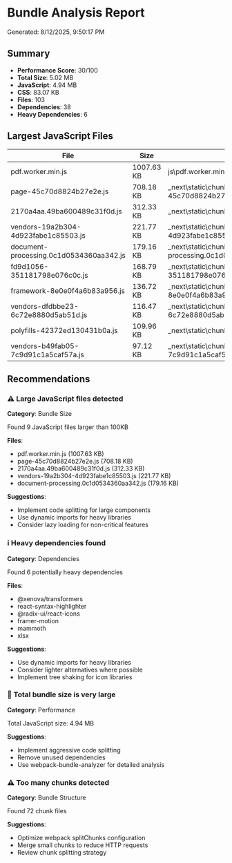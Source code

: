 # Bundle Analysis Report

Generated: 8/12/2025, 9:50:17 PM

## Summary

- **Performance Score**: 30/100
- **Total Size**: 5.02 MB
- **JavaScript**: 4.94 MB
- **CSS**: 83.07 KB
- **Files**: 103
- **Dependencies**: 38
- **Heavy Dependencies**: 6

## Largest JavaScript Files

| File | Size | Path |
|------|------|------|
| pdf.worker.min.js | 1007.63 KB | js\pdf.worker.min.js |
| page-45c70d8824b27e2e.js | 708.18 KB | _next\static\chunks\app\page-45c70d8824b27e2e.js |
| 2170a4aa.49ba600489c31f0d.js | 312.33 KB | _next\static\chunks\2170a4aa.49ba600489c31f0d.js |
| vendors-19a2b304-4d923fabe1c85503.js | 221.77 KB | _next\static\chunks\vendors-19a2b304-4d923fabe1c85503.js |
| document-processing.0c1d0534360aa342.js | 179.16 KB | _next\static\chunks\document-processing.0c1d0534360aa342.js |
| fd9d1056-351181798e076c0c.js | 168.79 KB | _next\static\chunks\fd9d1056-351181798e076c0c.js |
| framework-8e0e0f4a6b83a956.js | 136.72 KB | _next\static\chunks\framework-8e0e0f4a6b83a956.js |
| vendors-dfdbbe23-6c72e8880d5ab51d.js | 116.47 KB | _next\static\chunks\vendors-dfdbbe23-6c72e8880d5ab51d.js |
| polyfills-42372ed130431b0a.js | 109.96 KB | _next\static\chunks\polyfills-42372ed130431b0a.js |
| vendors-b49fab05-7c9d91c1a5caf57a.js | 97.12 KB | _next\static\chunks\vendors-b49fab05-7c9d91c1a5caf57a.js |

## Recommendations

### ⚠️ Large JavaScript files detected

**Category**: Bundle Size

Found 9 JavaScript files larger than 100KB

**Files**:
- pdf.worker.min.js (1007.63 KB)
- page-45c70d8824b27e2e.js (708.18 KB)
- 2170a4aa.49ba600489c31f0d.js (312.33 KB)
- vendors-19a2b304-4d923fabe1c85503.js (221.77 KB)
- document-processing.0c1d0534360aa342.js (179.16 KB)

**Suggestions**:
- Implement code splitting for large components
- Use dynamic imports for heavy libraries
- Consider lazy loading for non-critical features

### ℹ️ Heavy dependencies found

**Category**: Dependencies

Found 6 potentially heavy dependencies

**Files**:
- @xenova/transformers
- react-syntax-highlighter
- @radix-ui/react-icons
- framer-motion
- mammoth
- xlsx

**Suggestions**:
- Use dynamic imports for heavy libraries
- Consider lighter alternatives where possible
- Implement tree shaking for icon libraries

### 🚨 Total bundle size is very large

**Category**: Performance

Total JavaScript size: 4.94 MB

**Suggestions**:
- Implement aggressive code splitting
- Remove unused dependencies
- Use webpack-bundle-analyzer for detailed analysis

### ⚠️ Too many chunks detected

**Category**: Bundle Structure

Found 72 chunk files

**Suggestions**:
- Optimize webpack splitChunks configuration
- Merge small chunks to reduce HTTP requests
- Review chunk splitting strategy


